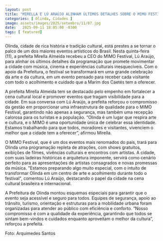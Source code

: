 ```yaml
---
layout: post
title: "MIRELLA E LÚ ARAÚJO ALINHAM ÚLTIMOS DETALHES SOBRE O MIMO FESTIVAL"
categories: [ Olinda, Cidades ]
image: assets/images/2025/setembro/11/07.jpg
date:   2025-09-11 18:05:00 -0300
tags: [ featured]
---
```

Olinda, cidade de rica história e tradição cultural, está prestes a se tornar o palco de um dos maiores eventos artísticos do Brasil. Nesta quinta-feira (11), a prefeita Mirella Almeida recebeu a CEO do MIMO Festival, Lú Araújo, para alinhar os últimos detalhes da programação que promete movimentar a cidade com música, cinema e experiências culturais inesquecíveis. Com o apoio da Prefeitura, o festival se transformará em uma grande celebração da arte e da cultura, em um evento pensado para receber cada visitante com todo o acolhimento e cuidado que a Marim dos Caetés tem a oferecer.

A prefeita Mirella Almeida tem se destacado pelo empenho em fortalecer a cena cultural local e promover eventos que tragam visibilidade para a cidade. Em sua conversa com Lú Araújo, a prefeita reforçou o compromisso da gestão em proporcionar uma infraestrutura de qualidade para o MIMO Festival, garantindo não apenas a segurança, mas também uma recepção calorosa para os turistas e a população. “Olinda é um lugar que respira arte e cultura, e o MIMO é uma oportunidade única de celebrar essa identidade. Estamos trabalhando para que todos, moradores e visitantes, vivenciem o melhor que a cidade tem a oferecer”, afirmou Mirella.

O MIMO Festival, que é um dos eventos mais renomados do país, trará para Olinda uma programação repleta de atrações, com shows gratuitos, exibições de filmes, vivências culturais e encontros com artistas. A cidade, com suas ladeiras históricas e arquitetura imponente, servirá como cenário perfeito para as apresentações de artistas consagrados e novas promessas da música. "Estamos preparando algo muito especial, com o intuito de transformar Olinda em um centro de arte e acolhimento durante todo o festival", comentou Lú Araújo, destacando o papel da cidade na cena cultural brasileira e internacional.

A Prefeitura de Olinda montou esquemas especiais para garantir que o evento seja acessível e seguro para todos. Equipes de segurança, apoio ao trânsito, turismo, orientação e estruturas para a mobilidade urbana foram organizadas para atender ao público com eficiência e conforto. “Nosso compromisso é com a qualidade da experiência, garantindo que todos se sintam bem-vindos e cuidados enquanto aproveitam o melhor da cultura”, reforçou a prefeita.

Foto: Arquimedes Santos